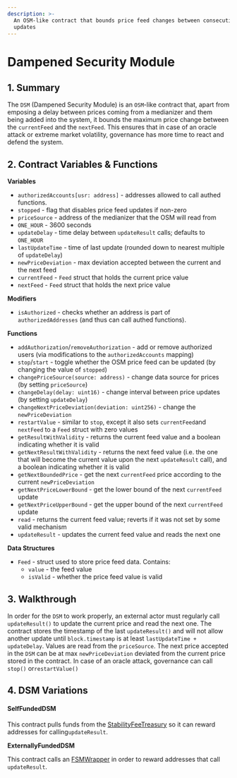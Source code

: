```yaml
---
description: >-
  An OSM-like contract that bounds price feed changes between consecutive
  updates
---
```


# Dampened Security Module

## 1. Summary

The `DSM` (Dampened Security Module) is an `OSM`-like contract that, apart from emposing a delay between prices coming from a medianizer and them being added into the system, it bounds the maximum price change between the `currentFeed` and the `nextFeed`. This ensures that in case of an oracle attack or extreme market volatility, governance has more time to react and defend the system.

## 2. Contract Variables & Functions <a href="#2-contract-details" id="2-contract-details"></a>

**Variables**

* `authorizedAccounts[usr: address]` - addresses allowed to call authed functions.
* `stopped` - flag that disables price feed updates if non-zero
* `priceSource` - address of the medianizer that the OSM will read from
* `ONE_HOUR` - 3600 seconds
* `updateDelay` - time delay between `updateResult` calls; defaults to `ONE_HOUR`
* `lastUpdateTime` - time of last update (rounded down to nearest multiple of `updateDelay`)
* `newPriceDeviation` - max deviation accepted between the current and the next feed
* `currentFeed` - `Feed` struct that holds the current price value
* `nextFeed` - `Feed` struct that holds the next price value

**Modifiers**

* `isAuthorized` - checks whether an address is part of `authorizedAddresses` (and thus can call authed functions).

**Functions**

* `addAuthorization`/`removeAuthorization` - add or remove authorized users (via modifications to the `authorizedAccounts` mapping)
* `stop`/`start` - toggle whether the OSM price feed can be updated (by changing the value of `stopped`)
* `changePriceSource(source: address)` - change data source for prices (by setting `priceSource`)
* `changeDelay(delay: uint16)` - change interval between price updates (by setting `updateDelay`)
* `changeNextPriceDeviation(deviation: uint256)` - change the `newPriceDeviation`
* `restartValue` - similar to `stop`, except it also sets `currentFeed`and `nextFeed` to a `Feed` struct with zero values
* `getResultWithValidity` - returns the current feed value and a boolean indicating whether it is valid
* `getNextResultWithValidity` - returns the next feed value (i.e. the one that will become the current value upon the next `updateResult` call), and a boolean indicating whether it is valid
* `getNextBoundedPrice` - get the next `currentFeed` price according to the current `newPriceDeviation`
* `getNextPriceLowerBound` - get the lower bound of the next `currentFeed` update
* `getNextPriceUpperBound` - get the upper bound of the next `currentFeed` update
* `read` - returns the current feed value; reverts if it was not set by some valid mechanism
* `updateResult` - updates the current feed value and reads the next one

**Data Structures**

* `Feed` - struct used to store price feed data. Contains:
  * `value` - the feed value
  * `isValid` - whether the price feed value is valid

## 3. Walkthrough <a href="#3-key-mechanisms-and-concepts" id="3-key-mechanisms-and-concepts"></a>

In order for the `DSM` to work properly, an external actor must regularly call `updateResult()` to update the current price and read the next one. The contract stores the timestamp of the last `updateResult()` and will not allow another update until `block.timestamp` is at least `lastUpdateTime + updateDelay`. Values are read from the `priceSource`. The next price accepted in the `DSM` can be at max `newPriceDeviation` deviated from the current price stored in the contract. In case of an oracle attack, governance can call `stop()` or`restartValue()`

## 4. DSM Variations

#### SelfFundedDSM

This contract pulls funds from the [StabilityFeeTreasury](https://github.com/reflexer-labs/geb/blob/master/src/StabilityFeeTreasury.sol) so it can reward addresses for calling`updateResult`.&#x20;

**ExternallyFundedDSM**

This contract calls an [FSMWrapper](https://github.com/reflexer-labs/geb-fsm/blob/master/src/FSMWrapper.sol) in order to reward addresses that call `updateResult`.
